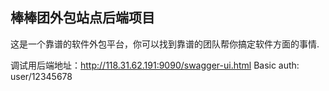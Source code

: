 ## 棒棒团外包站点后端项目 ##

这是一个靠谱的软件外包平台，你可以找到靠谱的团队帮你搞定软件方面的事情.

调试用后端地址：http://118.31.62.191:9090/swagger-ui.html
Basic auth: user/12345678
